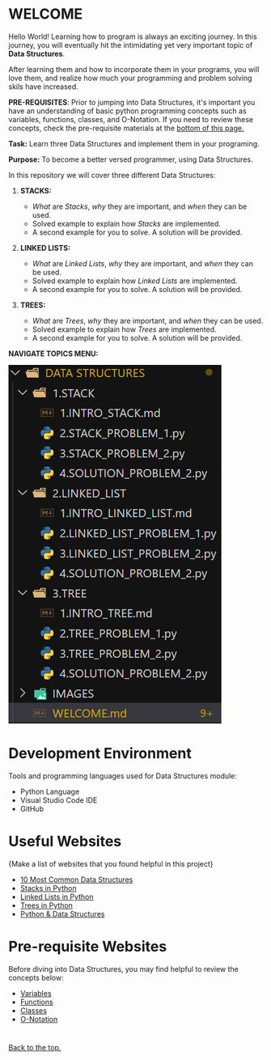 # WELCOME

Hello World! Learning how to program is always an exciting journey. In this journey, you will eventually hit the intimidating yet very important topic of **Data Structures**. 

After learning them and how to incorporate them in your programs, you will love them, and realize how much your programming and problem solving skils have increased.

**PRE-REQUISITES**:
Prior to jumping into Data Structures, it's important you have an understanding of basic python programming concepts such as variables, functions, classes, and O-Notation. If you need to review these concepts, check the pre-requisite materials at the [bottom of this page.](#pre-requisite-websites)

**Task:** Learn three Data Structures and implement them in your programing.

**Purpose:** To become a better versed programmer, using Data Structures.

In this repository we will cover three different Data Structures:

1. **STACKS:** 
    - *What* are *Stacks*, *why* they are important, and *when* they can be used.
    - Solved example to explain how *Stacks* are implemented.
    - A second example for you to solve. A solution will be provided.

2. **LINKED LISTS:**
    - *What* are *Linked Lists*, *why* they are important, and *when* they can be used.
    - Solved example to explain how *Linked Lists* are implemented.
    - A second example for you to solve. A solution will be provided.

3. **TREES:**
    - *What* are *Trees*, *why* they are important, and *when* they can be used.
    - Solved example to explain how *Trees* are implemented.
    - A second example for you to solve. A solution will be provided.
 
 **NAVIGATE TOPICS MENU:**

 ![MENU](/IMAGES/menu.png)

# Development Environment

Tools and programming languages used for Data Structures module:
- Python Language
- Visual Studio Code IDE
- GitHub 

# Useful Websites

{Make a list of websites that you found helpful in this project}
* [10 Most Common Data Structures](https://www.geeksforgeeks.org/introduction-to-data-structures-10-most-commonly-used-data-structures/)
* [Stacks in Python](https://www.geeksforgeeks.org/stack-in-python/#:~:text=A%20stack%20is%20a%20linear,often%20called%20push%20and%20pop.)
* [Linked Lists in Python](https://www.geeksforgeeks.org/python-library-for-linked-list/)
* [Trees in Python](https://treelib.readthedocs.io/en/latest/)
* [Python & Data Structures](https://www.edureka.co/blog/data-structures-in-python/#:~:text=Python%20allows%20its%20users%20to,you%20in%20other%20programming%20languages.)


# Pre-requisite Websites

Before diving into Data Structures, you may find helpful to review the concepts below:
* [Variables](https://www.geeksforgeeks.org/python-variables/)
* [Functions](https://www.geeksforgeeks.org/python-functions/)
* [Classes](https://docs.python.org/3/tutorial/classes.html#:~:text=Python%20classes%20provide%20all%20the,class%20with%20the%20same%20name.)
* [O-Notation](https://towardsdatascience.com/introduction-to-big-o-notation-820d2e25d3fd)




#
[Back to the top.](#welcome)



